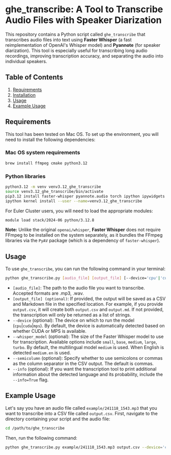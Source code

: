 # ghe_transcribe: A Tool to Transcribe Audio Files with Speaker Diarization

This repository contains a Python script called `ghe_transcribe` that transcribes audio files into text using **Faster Whisper** (a fast reimplementation of OpenAI's Whisper model) and **Pyannote** (for speaker diarization). This tool is especially useful for transcribing long audio recordings, improving transcription accuracy, and separating the audio into individual speakers.

## Table of Contents
1. [Requirements](#requirements)
2. [Installation](#installation)
3. [Usage](#usage)
4. [Example Usage](#example-usage)

## Requirements

This tool has been tested on Mac OS. To set up the environment, you will need to install the following dependencies:

### Mac OS system requirements
```bash
brew install ffmpeg cmake python3.12
```

### Python libraries
```bash
python3.12 -m venv venv3.12_ghe_transcribe
source venv3.12_ghe_transcribe/bin/activate
pip3.12 install faster-whisper pyannote.audio torch ipython ipywidgets ipykernel ffmpeg-python
ipython kernel install --user --name=venv3.12_ghe_transcribe
```

For Euler Cluster users, you will need to load the appropriate modules:
```bash
module load stack/2024-06 python/3.12.8
```

**Note:** Unlike the original `openai/whisper`, **Faster Whisper** does not require FFmpeg to be installed on the system separately, as it bundles the FFmpeg libraries via the `PyAV` package (which is a dependency of `faster-whisper`).

## Usage

To use `ghe_transcribe`, you can run the following command in your terminal:

```bash
python ghe_transcribe.py [audio_file] [output_file] [--device='cpu'|'cuda'|'mps'] [--whisper_model='small'|'base'|'medium'|'large'|'turbo'] [--semicolumn=True|False] [--info=True|False]
```

- `[audio_file]`: The path to the audio file you want to transcribe. Accepted formats are .mp3, .wav.
- `[output_file] (optional)`: If provided, the output will be saved as a CSV and Markdown file in the specified location. For example, if you provide `output.csv`, it will create both `output.csv` and `output.md`. If not provided, the transcription will only be returned as a list of strings.
- `--device` (optional): The device on which to run the model (`cpu`|`cuda`|`mps`). By default, the device is automatically detected based on whether CUDA or MPS is available.
- `--whisper_model` (optional): The size of the Faster Whisper model to use for transcription. Available options include `small`, `base`, `medium`, `large`, `turbo`. By default, the multilingual model `medium` is used. When English is detected `medium.en` is used.
- `--semicolumn` (optional): Specify whether to use semicolons or commas as the column separator in the CSV output. The default is commas.
- `--info` (optional): If you want the transcription tool to print additional information about the detected language and its probability, include the `--info=True` flag.

## Example Usage

Let's say you have an audio file called `example/241118_1543.mp3` that you want to transcribe into a CSV file called `output.csv`. First, navigate to the directory containing your script and the audio file:

```bash
cd /path/to/ghe_transcribe
```

Then, run the following command:

```bash
python ghe_transcribe.py example/241118_1543.mp3 output.csv --device='cpu'
```